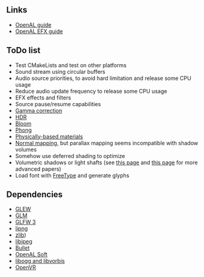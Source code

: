
## Links

* [OpenAL guide](https://www.openal.org/documentation/OpenAL_Programmers_Guide.pdf)
* [OpenAL EFX guide](http://kcat.strangesoft.net/misc-downloads/Effects%20Extension%20Guide.pdf)

## ToDo list

* Test CMakeLists and test on other platforms
* Sound stream using circular buffers
* Audio source priorities, to avoid hard limitation and release some CPU usage
* Reduce audio update frequency to release some CPU usage
* EFX effects and filters
* Source pause/resume capabilities
* [Gamma correction](http://learnopengl.com/#!Advanced-Lighting/Gamma-Correction)
* [HDR](http://learnopengl.com/#!Advanced-Lighting/HDR)
* [Bloom](http://learnopengl.com/#!Advanced-Lighting/Bloom)
* [Phong](http://learnopengl.com/#!Advanced-Lighting/Advanced-Lighting)
* [Physically-based materials](https://www.marmoset.co/toolbag/learn/pbr-theory)
* [Normal mapping](http://learnopengl.com/#!Advanced-Lighting/Normal-Mapping), but parallax mapping seems incompatible with shadow volumes
* Somehow use deferred shading to optimize
* Volumetric shadows or light shafts (see [this page](http://www.cse.chalmers.se/~d00sint/) and [this page](http://cwyman.appspot.com/papers.html) for more advanced papers)
* Load font with [FreeType](https://www.freetype.org/) and generate glyphs

## Dependencies

* [GLEW](http://glew.sourceforge.net/)
* [GLM](http://glm.g-truc.net/)
* [GLFW 3](http://www.glfw.org/)
* [lipng](http://www.libpng.org/pub/png/libpng.html)
* [zlib](http://www.zlib.net/))
* [libjpeg](http://libjpeg.sourceforge.net/)
* [Bullet](https://github.com/bulletphysics/bullet3)
* [OpenAL Soft](http://kcat.strangesoft.net/openal.html)
* [libogg and libvorbis](https://xiph.org/downloads/)
* [OpenVR](https://github.com/ValveSoftware/openvr)
